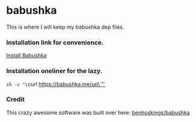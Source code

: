 # babushka

This is where I will keep my babushka dep files.

### Installation link for convenience.
[Install Babushka](http://babushka.me/installing)

### Installation oneliner for the lazy.
`sh -c "\`curl https://babushka.me/up\`"`

### Credit
This crazy awesome software was built over here:
[benhoskings/babushka](https://github.com/benhoskings/babushka)
